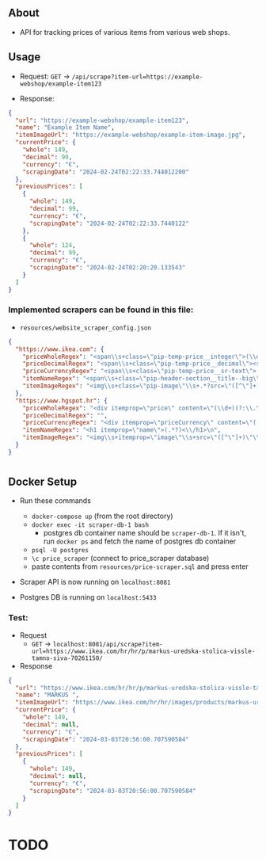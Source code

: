 ## About

- API for tracking prices of various items from various web shops.

## Usage
- Request: 
`GET` -> `/api/scrape?item-url=https://example-webshop/example-item123`

- Response:
```json
{
  "url": "https://example-webshop/example-item123",
  "name": "Example Item Name",
  "itemImageUrl": "https://example-webshop/example-item-image.jpg",
  "currentPrice": {
    "whole": 149,
    "decimal": 99,
    "currency": "€",
    "scrapingDate": "2024-02-24T02:22:33.744012200"
  },
  "previousPrices": [
    {
      "whole": 149,
      "decimal": 99,
      "currency": "€",
      "scrapingDate": "2024-02-24T02:22:33.7440122"
    },
    {
      "whole": 124,
      "decimal": 99,
      "currency": "€",
      "scrapingDate": "2024-02-24T02:20:20.133543"
    }
  ]
}
```

### Implemented scrapers can be found in this file: 
- `resources/website_scraper_config.json`
```json
{
  "https://www.ikea.com": {
    "priceWholeRegex": "<span\\s+class=\"pip-temp-price__integer\">(\\d+)<\\/span>",
    "priceDecimalRegex": "<span\\s+class=\"pip-temp-price__decimal\"><span\\s+class=\"pip-temp-price__separator\">,<\\/span>(\\d+)<\\/span>",
    "priceCurrencyRegex": "<span\\s+class=\"pip-temp-price__sr-text\">.*?(\\p{Sc}).*?<\\/span>",
    "itemNameRegex": "<span\\s+class=\"pip-header-section__title--big\\s+notranslate\"\\s+translate=\"no\">(.*?)<\\/span>",
    "itemImageRegex": "<img\\s+class=\"pip-image\"\\s+.*?src=\"([^\"]+)\""
  },
  "https://www.hgspot.hr": {
    "priceWholeRegex": "<div itemprop=\"price\" content=\"(\\d+)(?:\\.\\d+)?\"",
    "priceDecimalRegex": "",
    "priceCurrencyRegex": "<div itemprop=\"priceCurrency\" content=\"([A-Z]+)\" class=\"currency\">€<\\/div>\n",
    "itemNameRegex": "<h1 itemprop=\"name\">(.*?)<\\/h1>\n",
    "itemImageRegex": "<img\\s+itemprop=\"image\"\\s+src=\"([^\"]+)\"\\s+width=\"\\d+\"\\s+height=\"\\d+\"\\s+style=\"height:\\s+100%;\">\n"
  }
}
```

#

## Docker Setup

- Run these commands
  - `docker-compose up` (from the root directory)
  - `docker exec -it scraper-db-1 bash` 
    - postgres db container name should be `scraper-db-1`. If it isn't, run `docker ps` and fetch the name of postgres db container
  - `psql -U postgres` 
  - `\c price_scraper` (connect to price_scraper database)
  - paste contents from `resources/price-scraper.sql` and press enter
  

- Scraper API is now running on `localhost:8081`
- Postgres DB is running on `localhost:5433`


### Test:
- Request
  - `GET` -> `localhost:8081/api/scrape?item-url=https://www.ikea.com/hr/hr/p/markus-uredska-stolica-vissle-tamno-siva-70261150/`
- Response
```json
{
  "url": "https://www.ikea.com/hr/hr/p/markus-uredska-stolica-vissle-tamno-siva-70261150/",
  "name": "MARKUS ",
  "itemImageUrl": "https://www.ikea.com/hr/hr/images/products/markus-uredska-stolica-vissle-tamno-siva__0724714_pe734597_s5.jpg?f=s",
  "currentPrice": {
    "whole": 149,
    "decimal": null,
    "currency": "€",
    "scrapingDate": "2024-03-03T20:56:00.707590584"
  },
  "previousPrices": [
    {
      "whole": 149,
      "decimal": null,
      "currency": "€",
      "scrapingDate": "2024-03-03T20:56:00.707590584"
    }
  ]
}  
```


# TODO

